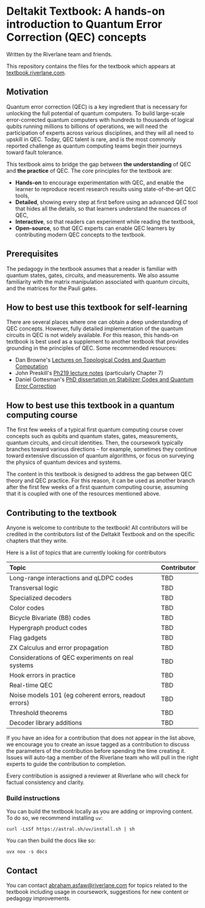 # Deltakit Textbook: A hands-on introduction to Quantum Error Correction (QEC) concepts

Written by the Riverlane team and friends. 

This repository contains the files for the textbook which appears at [textbook.riverlane.com](https://textbook.riverlane.com/).

## Motivation

Quantum error correction (QEC) is a key ingredient that is necessary for unlocking the full potential of quantum computers. To build large-scale error-corrected quantum computers with hundreds to thousands of logical qubits running millions to billions of operations, we will need the participation of experts across various disciplines, and they will all need to upskill in QEC. Today, QEC talent is rare, and is the most commonly reported challenge as quantum computing teams begin their journeys toward fault tolerance.

This textbook aims to bridge the gap between **the understanding** of QEC and **the practice** of QEC. The core principles for the textbook are:

- **Hands-on** to encourage experimentation with QEC, and enable the learner to reproduce recent research results using state-of-the-art QEC tools,
- **Detailed**, showing every step at first before using an advanced QEC tool that hides all the details, so that learners understand the nuances of QEC,
- **Interactive**, so that readers can experiment while reading the textbook,
- **Open-source**, so that QEC experts can enable QEC learners by contributing modern QEC concepts to the textbook.

## Prerequisites
The pedagogy in the textbook assumes that a reader is familiar with quantum states, gates, circuits, and measurements. We also assume familiarity with the matrix manipulation associated with quantum circuits, and the matrices for the Pauli gates.

## How to best use this textbook for self-learning
There are several places where one can obtain a deep understanding of QEC concepts. However, fully detailed implementation of the quantum circuits in QEC is not widely available. For this reason, this hands-on textbook is best used as a supplement to another textbook that provides grounding in the principles of QEC. Some recommended resources:

- Dan Browne's [Lectures on Topological Codes and Quantum Computation](https://sites.google.com/site/danbrowneucl/teaching/lectures-on-topological-codes-and-quantum-computation)
- John Preskill's [Ph219 lecture notes](https://www.preskill.caltech.edu/ph219/) (particularly Chapter 7)
- Daniel Gottesman's [PhD dissertation on Stabilizer Codes and Quantum Error Correction](https://arxiv.org/pdf/quant-ph/9705052)

## How to best use this textbook in a quantum computing course
The first few weeks of a typical first quantum computing course cover concepts such as qubits and quantum states, gates, measurements, quantum circuits, and circuit identities. Then, the coursework typically branches toward various directions – for example, sometimes they continue toward extensive discussion of quantum algorithms, or focus on surveying the physics of quantum devices and systems.

The content in this textbook is designed to address the gap between QEC theory and QEC practice. For this reason, it can be used as another branch after the first few weeks of a first quantum computing course, assuming that it is coupled with one of the resources mentioned above.

## Contributing to the textbook
Anyone is welcome to contribute to the textbook! All contributors will be credited in the contributors list of the Deltakit Textbook and on the specific chapters that they write.

Here is a list of topics that are currently looking for contributors

| Topic | Contributor |
| :----- | :----- |
| Long-range interactions and qLDPC codes | TBD |
| Transversal logic | TBD |
| Specialized decoders | TBD |
| Color codes | TBD |
| Bicycle Bivariate (BB) codes | TBD |
| Hypergraph product codes | TBD |
| Flag gadgets | TBD |
| ZX Calculus and error propagation | TBD |
| Considerations of QEC experiments on real systems | TBD |
| Hook errors in practice | TBD |
| Real-time QEC | TBD |
| Noise models 101 (eg coherent errors, readout errors) | TBD |
| Threshold theorems | TBD |
| Decoder library additions | TBD |

If you have an idea for a contribution that does not appear in the list above, we encourage you to create an issue tagged as a contribution to discuss the parameters of the contribution before spending the time creating it. Issues will auto-tag a member of the Riverlane team who will pull in the right experts to guide the contribution to completion.

Every contribution is assigned a reviewer at Riverlane who will check for factual consistency and clarity. 

### Build instructions

You can build the textbook locally as you are adding or improving content. To do so, we recommend installing `uv`:

```
curl -LsSf https://astral.sh/uv/install.sh | sh
```

You can then build the docs like so:

```
uvx nox -s docs
```

## Contact

You can contact abraham.asfaw@riverlane.com for topics related to the textbook including usage in coursework,
suggestions for new content or pedagogy improvements.
